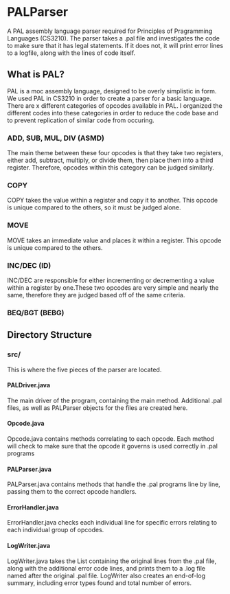 # PALParser
A PAL assembly language parser required for Principles of Pragramming Languages (CS3210). The parser takes a .pal file and investigates the code to make sure that it has legal statements. If it does not, it will print error lines to a logfile, along with the lines of code itself.

## What is PAL?

PAL is a moc assembly language, designed to be overly simplistic in form.
We used PAL in CS3210 in order to create a parser for a basic language.
There are x different categories of opcodes available in PAL. I organized
the different codes into these categories in order to reduce the code base
and to prevent replication of similar code from occuring.

### ADD, SUB, MUL, DIV (ASMD)
The main theme between these four opcodes is that they take two registers,
either add, subtract, multiply, or divide them, then place them into a 
third register. Therefore, opcodes within this category can be judged
similarly.

### COPY
COPY takes the value within a register and copy it to another.
This opcode is unique compared to the others, so it must be judged
alone.

### MOVE
MOVE takes an immediate value and places it within a register.
This opcode is unique compared to the others.

### INC/DEC (ID)
INC/DEC are responsible for either incrementing or decrementing a 
value within a register by one.These two opcodes are very simple
and nearly the same, therefore they are judged based off of the same
criteria.

### BEQ/BGT (BEBG)


## Directory Structure

### src/
This is where the five pieces of the parser are located.  

#### PALDriver.java
The main driver of the program, containing the main method. Additional
.pal files, as well as PALParser objects for the files are created here.

#### Opcode.java
Opcode.java contains methods correlating to each opcode. Each method
will check to make sure that the opcode it governs is used correctly 
in .pal programs

#### PALParser.java
PALParser.java contains methods that handle the .pal programs line by 
line, passing them to the correct opcode handlers.

#### ErrorHandler.java
ErrorHandler.java checks each individual line for specific errors 
relating to each individual group of opcodes.

#### LogWriter.java
LogWriter.java takes the List containing the original lines from 
the .pal file, along with the additional error code lines, and 
prints them to a .log file named after the original .pal file. 
LogWriter also creates an end-of-log summary, including error 
types found and total number of errors.
